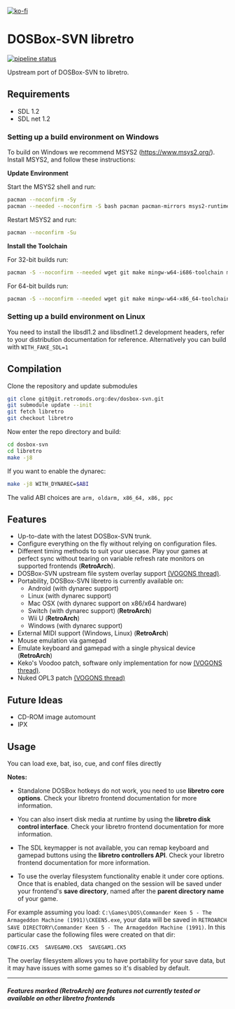 [![ko-fi](https://www.ko-fi.com/img/githubbutton_sm.svg)](https://ko-fi.com/U7U117Y74)

# DOSBox-SVN libretro
[![pipeline status](https://git.polygoncorp.com/dev/dosbox-svn/badges/libretro/pipeline.svg)](https://git.polygoncorp.com/dev/dosbox-svn/-/jobs)

Upstream port of DOSBox-SVN to libretro.

## Requirements

- SDL 1.2
- SDL net 1.2

### Setting up a build environment on Windows
To build on Windows we recommend MSYS2 (https://www.msys2.org/).
Install MSYS2, and follow these instructions:

**Update Environment**

Start the MSYS2 shell and run:

```bash
pacman --noconfirm -Sy
pacman --needed --noconfirm -S bash pacman pacman-mirrors msys2-runtime
```

Restart MSYS2 and run:

```bash
pacman --noconfirm -Su
```

**Install the Toolchain**

For 32-bit builds run:

```bash
pacman -S --noconfirm --needed wget git make mingw-w64-i686-toolchain mingw-w64-i686-ntldd mingw-w64-i686-zlib mingw-w64-i686-pkg-config mingw-w64-i686-SDL2 mingw-w64-i686-SDL mingw-w64-i686-SDL_net
```

For 64-bit builds run:

```bash
pacman -S --noconfirm --needed wget git make mingw-w64-x86_64-toolchain mingw-w64-x86_64-ntldd mingw-w64-x86_64-zlib mingw-w64-x86_64-pkg-config mingw-w64-x86_64-SDL2 mingw-w64-x86_64-SDL mingw-w64-x86_64-SDL_net
```

### Setting up a build environment on Linux

You need to install the libsdl1.2 and libsdlnet1.2 development headers, refer to your distribution documentation for reference.
Alternatively you can build with `WITH_FAKE_SDL=1`

## Compilation
Clone the repository and update submodules

```bash
git clone git@git.retromods.org:dev/dosbox-svn.git
git submodule update --init
git fetch libretro
git checkout libretro
```

Now enter the repo directory and build:

```bash
cd dosbox-svn
cd libretro
make -j8
```

If you want to enable the dynarec:

```bash
make -j8 WITH_DYNAREC=$ABI
```

The valid ABI choices are `arm, oldarm, x86_64, x86, ppc`

## Features
- Up-to-date with the latest DOSBox-SVN trunk.
- Configure everything on the fly without relying on configuration files.
- Different timing methods to suit your usecase. Play your games at perfect sync without tearing on variable refresh rate monitors on supported frontends (**RetroArch**).
- DOSBox-SVN upstream file system overlay support [(VOGONS thread)](https://www.vogons.org/viewtopic.php?f=31&t=66009).
- Portability, DOSBox-SVN libretro is currently available on:
    - Android (with dynarec support)
    - Linux (with dynarec support)
    - Mac OSX (with dynarec support on x86/x64 hardware)
    - Switch (with dynarec support) (**RetroArch**)
    - Wii U (**RetroArch**)
    - Windows (with dynarec support)
- External MIDI support (Windows, Linux) (**RetroArch**)
- Mouse emulation via gamepad
- Emulate keyboard and gamepad with a single physical device (**RetroArch**)
- Keko's Voodoo patch, software only implementation for now [(VOGONS thread)](https://www.vogons.org/viewtopic.php?f=32&t=42449&p=789805#p406327).
- Nuked OPL3 patch [(VOGONS thread)](https://www.vogons.org/viewtopic.php?f=41&t=49327&start=20)

## Future Ideas
- CD-ROM image automount
- IPX

## Usage
You can load exe, bat, iso, cue, and conf files directly

**Notes:**

- Standalone DOSBox hotkeys do not work, you need to use **libretro core options**. Check your libretro frontend documentation for more information.

- You can also insert disk media at runtime by using the **libretro disk control interface**. Check your libretro frontend documentation for more information.

- The SDL keymapper is not available, you can remap keyboard and gamepad buttons using the **libretro controllers API**. Check your libretro frontend documentation for more information.

- To use the overlay filesystem functionality enable it under core options. Once that is enabled, data changed on the session will be saved under your frontend's **save directory**, named after the **parent directory name** of your game.

For example assuming you load: `C:\Games\DOS\Commander Keen 5 - The Armageddon Machine (1991)\CKEEN5.exe`, your data will be saved in `RETROARCH SAVE DIRECTORY\Commander Keen 5 - The Armageddon Machine (1991)`. In this particular case the following files were created on that dir:

`CONFIG.CK5  SAVEGAM0.CK5  SAVEGAM1.CK5`

The overlay filesystem allows you to have portability for your save data, but it may have issues with some games so it's disabled by default.

---

##### Features marked (**RetroArch**) are features not currently tested or available on other libretro frontends

